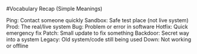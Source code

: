 #Vocabulary Recap (Simple Meanings)

Ping:	Contact someone quickly
Sandbox:	Safe test place (not live system)
Prod:	The real/live system
Bug:	Problem or error in software
Hotfix:	Quick emergency fix
Patch:	Small update to fix something
Backdoor:	Secret way into a system
Legacy:	Old system/code still being used
Down:	Not working or offline
